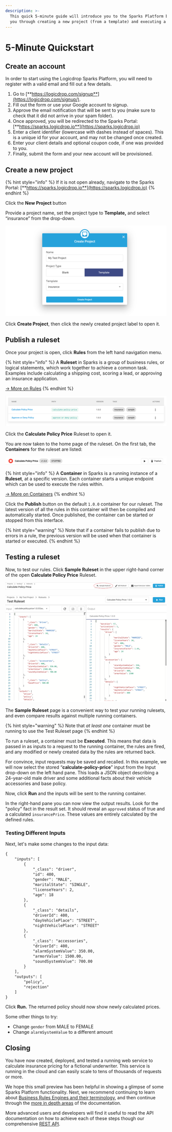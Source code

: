 ```yaml
---
description: >-
  This quick 5-minute guide will introduce you to the Sparks Platform by walking
  you through creating a new project (from a template) and executing a ruleset.
---
```


# 5-Minute Quickstart

## Create an account

In order to start using the Logicdrop Sparks Platform, you will need to register with a valid email and fill out a few details.

1. Go to [**https://logicdrop.com/signup**](https://logicdrop.com/signup/).
2. Fill out the form or use your Google account to signup.
3. Approve the email notification that will be sent to you \(make sure to check that it did not arrive in your spam folder\). 
4. Once approved, you will be redirected to the Sparks Portal: [**https://sparks.logicdrop.io**](https://sparks.logicdrop.io)
5. Enter a client identifier \(lowercase with dashes instead of spaces\). This is a unique id for your account, and may not be changed once created.
6. Enter your client details and optional coupon code, if one was provided to you.
7. Finally, submit the form and your new account will be provisioned.

## Create a new project

{% hint style="info" %}
If it is not open already, navigate to the Sparks Portal: [**https://sparks.logicdrop.io**](https://sparks.logicdrop.io)
{% endhint %}

Click the **New Project** button

Provide a project name, set the project type to **Template,** and select “insurance” from the drop-down.

![](../.gitbook/assets/create-project.png)

Click **Create Project**, then click the newly created project label to open it.

## Publish a ruleset

Once your project is open, click **Rules** from the left hand navigation menu.

{% hint style="info" %}
A **Ruleset** in Sparks is a group of business rules, or logical statements, which work together to achieve a common task. Examples include calculating a shipping cost, scoring a lead, or approving an insurance application.

[→ More on Rules](compute-intro.md)
{% endhint %}

![The Ruleset List Interface](../.gitbook/assets/projects.png)

Click the **Calculate Policy Price** Ruleset to open it.

You are now taken to the home page of the ruleset. On the first tab, the **Containers** for the ruleset are listed:

![](../.gitbook/assets/container.png)

{% hint style="info" %}
A **Container** in Sparks is a running instance of a **Ruleset**, at a specific version. Each container starts a unique endpoint which can be used to execute the rules within.

[→ More on Containers](compute-intro.md#containers)
{% endhint %}

Click the **Publish** button on the default `1.0.0` container for our ruleset. The latest version of all the rules in this container will then be compiled and automatically started. Once published, the container can be started or stopped from this interface.

{% hint style="warning" %}
Note that if a container fails to publish due to errors in a rule, the previous version will be used when that container is started or executed.
{% endhint %}

## Testing a ruleset

Now, to test our rules. Click **Sample Ruleset** in the upper right-hand corner of the open **Calculate Policy Price** Ruleset.

![](../.gitbook/assets/sample-ruleset.png)

![ The Test Ruleset Page](../.gitbook/assets/test-ruleset.png)

The **Sample Ruleset** page is a convenient way to test your running rulesets, and even compare results against multiple running containers.

{% hint style="warning" %}
Note that _at least one_ container must be running to use the Test Ruleset page
{% endhint %}

To run a ruleset, a container must be **Executed**. This means that data is passed in as inputs to a request to the running container, the rules are fired, and any modified or newly created data by the rules are returned back.

For convince, input requests may be saved and recalled. In this example, we will now select the stored “**calculate-policy-price**” input from the Input drop-down on the left hand pane. This loads a JSON object describing a 24-year-old male driver and some additional facts about their vehicle accessories and base policy.

Now, click **Run** and the inputs will be sent to the running container.

In the right-hand pane you can now view the output results. Look for the "policy" fact in the result set. It should reveal an `approved` status of true and a calculated `insurancePrice`. These values are entirely calculated by the defined rules.

### Testing Different Inputs

Next, let's make some changes to the input data:

```text
{
    "inputs": [
        {
            "_class": "driver",
            "id": 400,
            "gender": "MALE",
            "maritalState": "SINGLE",
            "licenseYears": 2,
            "age": 18
        },
        {
            "_class": "details",
            "driverId": 400,
            "dayVehiclePlace": "STREET",
            "nightVehiclePlace": "STREET"
        },
        {
            "_class": "accessories",
            "driverId": 400,
            "alarmSystemValue": 350.00,
            "armorValue": 1500.00,
            "soundSystemValue": 700.00
        }
    ],
    "outputs": [
        "policy",
        "rejection"
    ]
}
```

Click **Run.** The returned policy should now show newly calculated prices.

Some other things to try:

* Change `gender` from MALE to FEMALE
* Change `alarmSystemValue` to a different amount

## Closing

You have now created, deployed, and tested a running web service to calculate insurance pricing for a fictional underwriter. This service is running in the cloud and can easily scale to tens of thousands of requests or more.

We hope this small preview has been helpful in showing a glimpse of some Sparks Platform functionality. Next, we recommend continuing to learn about [Business Rules Engines and their terminology](compute-intro.md), and then continue through the [more in depth areas](sparks-guides/authoring-decision-tables/) of the documentation.

More advanced users and developers will find it useful to read the API documentation on how to achieve each of these steps though our comprehensive [REST API](https://docs.logicdrop.io).


